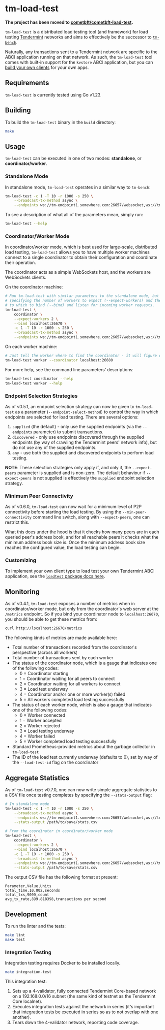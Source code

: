 # tm-load-test

**The project has been moved to [cometbft/cometbft-load-test](https://github.com/cometbft/cometbft-load-test/).**

`tm-load-test` is a distributed load testing tool (and framework) for load
testing [Tendermint](https://tendermint.com/) networks and aims to effectively
be the successor to [`tm-bench`](https://github.com/tendermint/tendermint/tree/v0.32.x/tools/tm-bench).

Naturally, any  transactions sent to a Tendermint network are specific to the
ABCI application running on that network. As such, the `tm-load-test` tool comes
with built-in support for the `kvstore` ABCI application, but you can [build
your own clients](./pkg/loadtest/README.md) for your own apps.

## Requirements

`tm-load-test` is currently tested using Go v1.23.

## Building

To build the `tm-load-test` binary in the `build` directory:

```bash
make
```

## Usage

`tm-load-test` can be executed in one of two modes: **standalone**, or
**coordinator/worker**.

### Standalone Mode

In standalone mode, `tm-load-test` operates in a similar way to `tm-bench`:

```bash
tm-load-test -c 1 -T 10 -r 1000 -s 250 \
    --broadcast-tx-method async \
    --endpoints ws://tm-endpoint1.somewhere.com:26657/websocket,ws://tm-endpoint2.somewhere.com:26657/websocket
```

To see a description of what all of the parameters mean, simply run:

```bash
tm-load-test --help
```

### Coordinator/Worker Mode

In coordinator/worker mode, which is best used for large-scale, distributed load
testing, `tm-load-test` allows you to have multiple worker machines connect to a
single coordinator to obtain their configuration and coordinate their operation.

The coordinator acts as a simple WebSockets host, and the workers are WebSockets
clients.

On the coordinator machine:

```bash
# Run tm-load-test with similar parameters to the standalone mode, but now
# specifying the number of workers to expect (--expect-workers) and the host:port
# to which to bind (--bind) and listen for incoming worker requests.
tm-load-test \
    coordinator \
    --expect-workers 2 \
    --bind localhost:26670 \
    -c 1 -T 10 -r 1000 -s 250 \
    --broadcast-tx-method async \
    --endpoints ws://tm-endpoint1.somewhere.com:26657/websocket,ws://tm-endpoint2.somewhere.com:26657/websocket
```

On each worker machine:

```bash
# Just tell the worker where to find the coordinator - it will figure out the rest.
tm-load-test worker --coordinator localhost:26680
```

For more help, see the command line parameters' descriptions:

```bash
tm-load-test coordinator --help
tm-load-test worker --help
```

### Endpoint Selection Strategies

As of v0.5.1, an endpoint selection strategy can now be given to `tm-load-test`
as a parameter (`--endpoint-select-method`) to control the way in which
endpoints are selected for load testing. There are several options:

1. `supplied` (the default) - only use the supplied endpoints (via the
   `--endpoints` parameter) to submit transactions.
2. `discovered` - only use endpoints discovered through the supplied endpoints
   (by way of crawling the Tendermint peers' network info), but do not use any
   of the supplied endpoints.
3. `any` - use both the supplied and discovered endpoints to perform load
   testing.

**NOTE**: These selection strategies only apply if, and only if, the
`--expect-peers` parameter is supplied and is non-zero. The default behaviour if
`--expect-peers` is not supplied is effectively the `supplied` endpoint
selection strategy.

### Minimum Peer Connectivity

As of v0.6.0, `tm-load-test` can now wait for a minimum level of P2P
connectivity before starting the load testing. By using the
`--min-peer-connectivity` command line switch, along with `--expect-peers`, one
can restrict this.

What this does under the hood is that it checks how many peers are in each
queried peer's address book, and for all reachable peers it checks what the
minimum address book size is. Once the minimum address book size reaches the
configured value, the load testing can begin.

### Customizing

To implement your own client type to load test your own Tendermint ABCI
application, see the [`loadtest` package docs here](./pkg/loadtest/README.md).

## Monitoring

As of v0.4.1, `tm-load-test` exposes a number of metrics when in coordinator/worker
mode, but only from the coordinator's web server at the `/metrics` endpoint. So if
you bind your coordinator node to `localhost:26670`, you should be able to get these
metrics from:

```bash
curl http://localhost:26670/metrics
```

The following kinds of metrics are made available here:

* Total number of transactions recorded from the coordinator's perspective
  (across all workers)
* Total number of transactions sent by each worker
* The status of the coordinator node, which is a gauge that indicates one of the
  following codes:
  * 0 = Coordinator starting
  * 1 = Coordinator waiting for all peers to connect
  * 2 = Coordinator waiting for all workers to connect
  * 3 = Load test underway
  * 4 = Coordinator and/or one or more worker(s) failed
  * 5 = All workers completed load testing successfully
* The status of each worker node, which is also a gauge that indicates one of
  the following codes:
  * 0 = Worker connected
  * 1 = Worker accepted
  * 2 = Worker rejected
  * 3 = Load testing underway
  * 4 = Worker failed
  * 5 = Worker completed load testing successfully
* Standard Prometheus-provided metrics about the garbage collector in
  `tm-load-test`
* The ID of the load test currently underway (defaults to 0), set by way of the
  `--load-test-id` flag on the coordinator

## Aggregate Statistics

As of `tm-load-test` v0.7.0, one can now write simple aggregate statistics to a
CSV file once testing completes by specifying the `--stats-output` flag:

```bash
# In standalone mode
tm-load-test -c 1 -T 10 -r 1000 -s 250 \
    --broadcast-tx-method async \
    --endpoints ws://tm-endpoint1.somewhere.com:26657/websocket,ws://tm-endpoint2.somewhere.com:26657/websocket \
    --stats-output /path/to/save/stats.csv

# From the coordinator in coordinator/worker mode
tm-load-test \
    coordinator \
    --expect-workers 2 \
    --bind localhost:26670 \
    -c 1 -T 10 -r 1000 -s 250 \
    --broadcast-tx-method async \
    --endpoints ws://tm-endpoint1.somewhere.com:26657/websocket,ws://tm-endpoint2.somewhere.com:26657/websocket \
    --stats-output /path/to/save/stats.csv
```

The output CSV file has the following format at present:

```csv
Parameter,Value,Units
total_time,10.002,seconds
total_txs,9000,count
avg_tx_rate,899.818398,transactions per second
```

## Development

To run the linter and the tests:

```bash
make lint
make test
```

### Integration Testing

Integration testing requires Docker to be installed locally.

```bash
make integration-test
```

This integration test:

1. Sets up a 4-validator, fully connected Tendermint Core-based network on a
   192.168.0.0/16 subnet (the same kind of testnet as the Tendermint Core
   localnet).
2. Executes integration tests against the network in series (it's important that
   integration tests be executed in series so as to not overlap with one
   another).
3. Tears down the 4-validator network, reporting code coverage.
